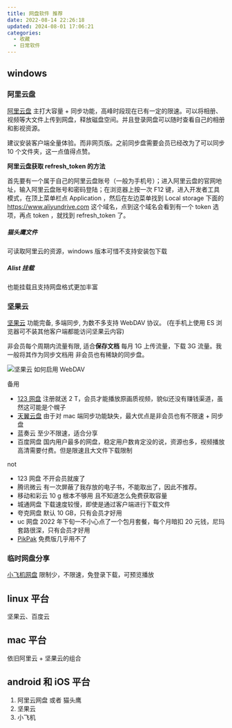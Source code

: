 ```yaml
---
title: 网盘软件 推荐
date: 2022-08-14 22:26:18
updated: 2024-08-01 17:06:21
categories:
  - 收藏
  - 日常软件
---
```


## windows

### 阿里云盘

[阿里云盘](https://www.aliyundrive.com/) 主打大容量 + 同步功能，高峰时段现在已有一定的限速。可以将相册、视频等大文件上传到网盘，释放磁盘空间。并且登录网盘可以随时查看自己的相册和影视资源。

建议安装客户端全量体验。而非网页版。之前同步盘需要会员已经改为了可以同步 10 个文件夹，这一点值得点赞。

**阿里云盘获取 refresh_token 的方法**

首先要有一个属于自己的阿里云盘账号（一般为手机号）；进入阿里云盘的官网地址，输入阿里云盘账号和密码登陆；在浏览器上按一次 F12 键，进入开发者工具模式，在顶上菜单栏点 Application ，然后在左边菜单找到 Local storage 下面的 <https://www.aliyundrive.com> 这个域名，点到这个域名会看到有一个 token 选项，再点 token ，就找到 refresh_token 了。

##### 猫头鹰文件

可读取阿里云的资源，windows 版本可惜不支持安装包下载

##### Alist 挂载

也能挂载且支持网盘格式更加丰富

### 坚果云

[坚果云](https://www.jianguoyun.com/) 功能完备, 多端同步, 为数不多支持 WebDAV 协议。 (在手机上使用 ES 浏览器可不装其他客户端都能访问坚果云内容)

非会员每个周期内流量有限, 适合**保存文档**
每月 1G 上传流量，下载 3G 流量。我一般将其作为同步文档用
非会员也有稀缺的同步盘。

![坚果云 如何启用 WebDAV](/images/收藏-我的软件/专题-网盘类软件分享/WebDAV%E5%90%AF%E7%94%A8.png)

<!-- more -->

备用

* [123 网盘](https://www.123pan.com/) 注册就送 2 T，会员才能播放原画质视频，貌似还没有赚钱渠道，虽然这可能是个幌子
* [天翼云盘](https://cloud.189.cn/) 由于对 mac 端同步功能缺失，最大优点是非会员也有不限速 + 同步盘
* 蓝奏云 至少不限速，适合分享
* 百度网盘 国内用户最多的网盘，稳定用户数肯定没的说，资源也多，视频播放高清需要付费。但是限速且大文件下载限制

not

* 123 网盘 不开会员就废了
* 腾讯微云 有一次屏蔽了我存放的电子书，不能取出了，因此不推荐。
* 移动和彩云 10 g 根本不够用 且不知道怎么免费获取容量
* 城通网盘 下载速度较慢，即使是通过客户端进行下载文件
* 夸克网盘 默认 10 GB，只有会员才好用
* uc 网盘 2022 年下旬一不小心点了一个包月套餐，每个月暗扣 20 元钱，尼玛套路很深，只有会员才好用
* [PikPak](https://mypikpak.com/zh-CN) 免费版几乎用不了

### 临时网盘分享

[小飞机网盘](https://www.feijipan.com/) 限制少，不限速，免登录下载，可预览播放

## linux 平台

坚果云、百度云

## mac 平台

依旧阿里云 + 坚果云的组合

## android 和 iOS 平台

1. 阿里云网盘 或者 猫头鹰
2. 坚果云
3. 小飞机
